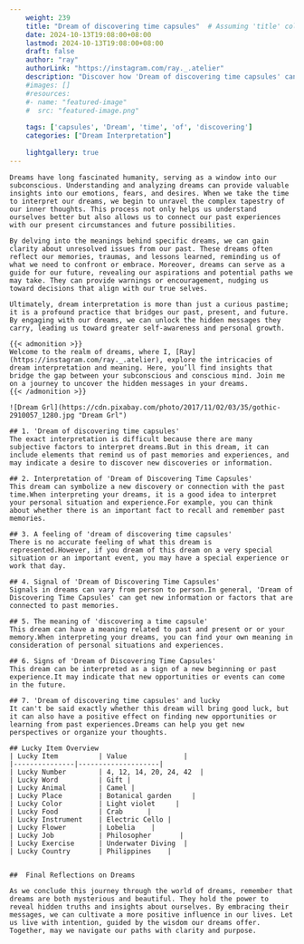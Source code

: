 ```yaml
---
    weight: 239
    title: "Dream of discovering time capsules"  # Assuming 'title' column exists
    date: 2024-10-13T19:08:00+08:00
    lastmod: 2024-10-13T19:08:00+08:00
    draft: false
    author: "ray"
    authorLink: "https://instagram.com/ray._.atelier"
    description: "Discover how 'Dream of discovering time capsules' can interpret your future and uncover its significant meanings in your life."
    #images: []
    #resources:
    #- name: "featured-image"
    #  src: "featured-image.png"
    
    tags: ['capsules', 'Dream', 'time', 'of', 'discovering']
    categories: ["Dream Interpretation"]
    
    lightgallery: true
---
```

    
    Dreams have long fascinated humanity, serving as a window into our subconscious. Understanding and analyzing dreams can provide valuable insights into our emotions, fears, and desires. When we take the time to interpret our dreams, we begin to unravel the complex tapestry of our inner thoughts. This process not only helps us understand ourselves better but also allows us to connect our past experiences with our present circumstances and future possibilities.
    
    By delving into the meanings behind specific dreams, we can gain clarity about unresolved issues from our past. These dreams often reflect our memories, traumas, and lessons learned, reminding us of what we need to confront or embrace. Moreover, dreams can serve as a guide for our future, revealing our aspirations and potential paths we may take. They can provide warnings or encouragement, nudging us toward decisions that align with our true selves.
    
    Ultimately, dream interpretation is more than just a curious pastime; it is a profound practice that bridges our past, present, and future. By engaging with our dreams, we can unlock the hidden messages they carry, leading us toward greater self-awareness and personal growth.
    
    {{< admonition >}}
    Welcome to the realm of dreams, where I, [Ray](https://instagram.com/ray._.atelier), explore the intricacies of dream interpretation and meaning. Here, you’ll find insights that bridge the gap between your subconscious and conscious mind. Join me on a journey to uncover the hidden messages in your dreams.
    {{< /admonition >}}
    
    ![Dream Grl](https://cdn.pixabay.com/photo/2017/11/02/03/35/gothic-2910057_1280.jpg "Dream Grl")
    
    ## 1. 'Dream of discovering time capsules'
    The exact interpretation is difficult because there are many subjective factors to interpret dreams.But in this dream, it can include elements that remind us of past memories and experiences, and may indicate a desire to discover new discoveries or information.
    
    ## 2. Interpretation of 'Dream of Discovering Time Capsules'
    This dream can symbolize a new discovery or connection with the past time.When interpreting your dreams, it is a good idea to interpret your personal situation and experience.For example, you can think about whether there is an important fact to recall and remember past memories.
    
    ## 3. A feeling of 'dream of discovering time capsules'
    There is no accurate feeling of what this dream is represented.However, if you dream of this dream on a very special situation or an important event, you may have a special experience or work that day.
    
    ## 4. Signal of 'Dream of Discovering Time Capsules'
    Signals in dreams can vary from person to person.In general, 'Dream of Discovering Time Capsules' can get new information or factors that are connected to past memories.
    
    ## 5. The meaning of 'discovering a time capsule'
    This dream can have a meaning related to past and present or or your memory.When interpreting your dreams, you can find your own meaning in consideration of personal situations and experiences.
    
    ## 6. Signs of 'Dream of Discovering Time Capsules'
    This dream can be interpreted as a sign of a new beginning or past experience.It may indicate that new opportunities or events can come in the future.
    
    ## 7. 'Dream of discovering time capsules' and lucky
    It can't be said exactly whether this dream will bring good luck, but it can also have a positive effect on finding new opportunities or learning from past experiences.Dreams can help you get new perspectives or organize your thoughts.
    
    ## Lucky Item Overview
    | Lucky Item          | Value              |
    |---------------|--------------------|
    | Lucky Number        | 4, 12, 14, 20, 24, 42  |
    | Lucky Word          | Gift |
    | Lucky Animal        | Camel |
    | Lucky Place         | Botanical garden     |
    | Lucky Color         | Light violet     |
    | Lucky Food          | Crab      |
    | Lucky Instrument    | Electric Cello |
    | Lucky Flower        | Lobelia    |
    | Lucky Job           | Philosopher       |
    | Lucky Exercise      | Underwater Diving  |
    | Lucky Country       | Philippines    |
    
    
    ##  Final Reflections on Dreams
    
    As we conclude this journey through the world of dreams, remember that dreams are both mysterious and beautiful. They hold the power to reveal hidden truths and insights about ourselves. By embracing their messages, we can cultivate a more positive influence in our lives. Let us live with intention, guided by the wisdom our dreams offer. Together, may we navigate our paths with clarity and purpose.
    